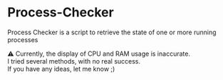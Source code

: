 # Process-Checker
Process Checker is a script to retrieve the state of one or more running processes

⚠️ Currently, the display of CPU and RAM usage is inaccurate.<br/>
   I tried several methods, with no real success.<br/>
   If you have any ideas, let me know ;)
